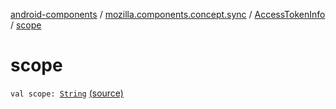 [android-components](../../index.md) / [mozilla.components.concept.sync](../index.md) / [AccessTokenInfo](index.md) / [scope](./scope.md)

# scope

`val scope: `[`String`](https://kotlinlang.org/api/latest/jvm/stdlib/kotlin/-string/index.html) [(source)](https://github.com/mozilla-mobile/android-components/blob/master/components/concept/sync/src/main/java/mozilla/components/concept/sync/OAuthAccount.kt#L113)